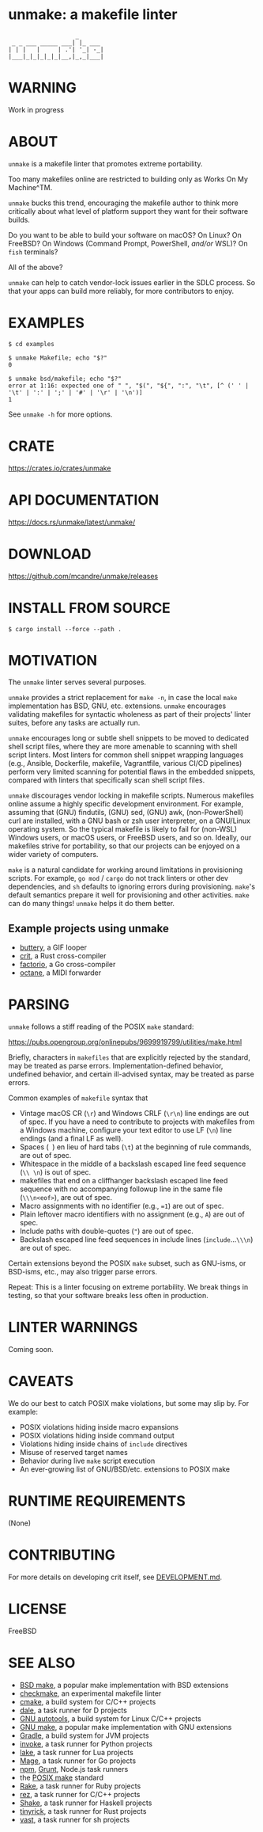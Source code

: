 # unmake: a makefile linter

```text
                   _
 _ _ ___ _____ ___| |_ ___
| | |   |     | .'| '_| -_|
|___|_|_|_|_|_|__,|_,_|___|
```

# WARNING

Work in progress

# ABOUT

`unmake` is a makefile linter that promotes extreme portability.

Too many makefiles online are restricted to building only as Works On My Machine^TM.

`unmake` bucks this trend, encouraging the makefile author to think more critically about what level of platform support they want for their software builds.

Do you want to be able to build your software on macOS? On Linux? On FreeBSD? On Windows (Command Prompt, PowerShell, *and/or* WSL)? On `fish` terminals?

All of the above?

`unmake` can help to catch vendor-lock issues earlier in the SDLC process. So that your apps can build more reliably, for more contributors to enjoy.

# EXAMPLES

```console
$ cd examples

$ unmake Makefile; echo "$?"
0

$ unmake bsd/makefile; echo "$?"
error at 1:16: expected one of " ", "$(", "${", ":", "\t", [^ (' ' | '\t' | ':' | ';' | '#' | '\r' | '\n')]
1
```

See `unmake -h` for more options.

# CRATE

https://crates.io/crates/unmake

# API DOCUMENTATION

https://docs.rs/unmake/latest/unmake/

# DOWNLOAD

https://github.com/mcandre/unmake/releases

# INSTALL FROM SOURCE

```console
$ cargo install --force --path .
```

# MOTIVATION

The `unmake` linter serves several purposes.

`unmake` provides a strict replacement for `make -n`, in case the local `make` implementation has BSD, GNU, etc. extensions. `unmake` encourages validating makefiles for syntactic wholeness as part of their projects' linter suites, before any tasks are actually run.

`unmake` encourages long or subtle shell snippets to be moved to dedicated shell script files, where they are more amenable to scanning with shell script linters. Most linters for common shell snippet wrapping languages (e.g., Ansible, Dockerfile, makefile, Vagrantfile, various CI/CD pipelines) perform very limited scanning for potential flaws in the embedded snippets, compared with linters that specifically scan shell script files.

`unmake` discourages vendor locking in makefile scripts. Numerous makefiles online assume a highly specific development environment. For example, assuming that (GNU) findutils, (GNU) sed, (GNU) awk, (non-PowerShell) curl are installed, with a GNU bash or zsh user interpreter, on a GNU/Linux operating system. So the typical makefile is likely to fail for (non-WSL) Windows users, or macOS users, or FreeBSD users, and so on. Ideally, our makefiles strive for portability, so that our projects can be enjoyed on a wider variety of computers.

`make` is a natural candidate for working around limitations in provisioning scripts. For example, `go mod` / `cargo` do not track linters or other dev dependencies, and `sh` defaults to ignoring errors during provisioning. `make`'s default semantics prepare it well for provisioning and other activities. `make` can do many things! `unmake` helps it do them better.

## Example projects using unmake

* [buttery](https://github.com/mcandre/buttery), a GIF looper
* [crit](https://github.com/mcandre/crit), a Rust cross-compiler
* [factorio](https://github.com/mcandre/factorio), a Go cross-compiler
* [octane](https://github.com/mcandre/octane), a MIDI forwarder

# PARSING

`unmake` follows a stiff reading of the POSIX `make` standard:

https://pubs.opengroup.org/onlinepubs/9699919799/utilities/make.html

Briefly, characters in `makefiles` that are explicitly rejected by the standard, may be treated as parse errors. Implementation-defined behavior, undefined behavior, and certain ill-advised syntax, may be treated as parse errors.

Common examples of `makefile` syntax that

* Vintage macOS CR (`\r`) and Windows CRLF (`\r\n`) line endings are out of spec. If you have a need to contribute to projects with makefiles from a Windows machine, configure your text editor to use LF (`\n`) line endings (and a final LF as well).
* Spaces (` `) en lieu of hard tabs (`\t`) at the beginning of rule commands, are out of spec.
* Whitespace in the middle of a backslash escaped line feed sequence (`\\ \n`) is out of spec.
* makefiles that end on a cliffhanger backslash escaped line feed sequence with no accompanying followup line in the same file (`\\\n<eof>`), are out of spec.
* Macro assignments with no identifier (e.g., `=1`) are out of spec.
* Plain leftover macro identifiers with no assignment (e.g., `A`) are out of spec.
* Include paths with double-quotes (`"`) are out of spec.
* Backslash escaped line feed sequences in include lines (`include`...`\\\n`) are out of spec.

Certain extensions beyond the POSIX `make` subset, such as GNU-isms, or BSD-isms, etc., may also trigger parse errors.

Repeat: This is a linter focusing on extreme portability. We break things in testing, so that your software breaks less often in production.

# LINTER WARNINGS

Coming soon.

# CAVEATS

We do our best to catch POSIX make violations, but some may slip by. For example:

* POSIX violations hiding inside macro expansions
* POSIX violations hiding inside command output
* Violations hiding inside chains of `include` directives
* Misuse of reserved target names
* Behavior during live `make` script execution
* An ever-growing list of GNU/BSD/etc. extensions to POSIX make

# RUNTIME REQUIREMENTS

(None)

# CONTRIBUTING

For more details on developing crit itself, see [DEVELOPMENT.md](DEVELOPMENT.md).

# LICENSE

FreeBSD

# SEE ALSO

* [BSD make](https://man.freebsd.org/cgi/man.cgi?make(1)), a popular make implementation with BSD extensions
* [checkmake](https://github.com/mrtazz/checkmake), an experimental makefile linter
* [cmake](https://cmake.org/), a build system for C/C++ projects
* [dale](https://github.com/mcandre/dale), a task runner for D projects
* [GNU autotools](https://www.gnu.org/software/automake/manual/html_node/Autotools-Introduction.html), a build system for Linux C/C++ projects
* [GNU make](https://www.gnu.org/software/make/), a popular make implementation with GNU extensions
* [Gradle](https://gradle.org/), a build system for JVM projects
* [invoke](https://pypi.org/project/invoke/), a task runner for Python projects
* [lake](https://luarocks.org/modules/steved/lake), a task runner for Lua projects
* [Mage](https://magefile.org/), a task runner for Go projects
* [npm](https://www.npmjs.com/), [Grunt](https://gruntjs.com/), Node.js task runners
* the [POSIX make](https://pubs.opengroup.org/onlinepubs/9699919799/utilities/make.html) standard
* [Rake](https://ruby.github.io/rake/), a task runner for Ruby projects
* [rez](https://github.com/mcandre/rez), a task runner for C/C++ projects
* [Shake](https://shakebuild.com/), a task runner for Haskell projects
* [tinyrick](https://github.com/mcandre/tinyrick), a task runner for Rust projects
* [vast](https://github.com/mcandre/vast), a task runner for sh projects
